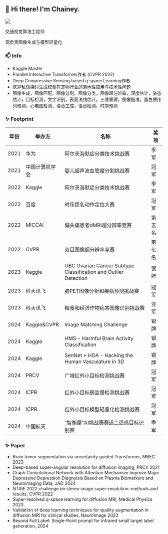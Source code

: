 
## 👋 Hi there! I'm Chainey.

[![](https://github-readme-stats.vercel.app/api?username=chaineypung&show_icons=true&theme=onedark)](https://github.com/anuraghazra/github-readme-stats)

交通视觉算法工程师

现负责图像生成与模型轻量化

### 📫 Info
* Kaggle Master
* Parallel Interactive Transformer作者 (CVPR 2022)
* Deep Compressive Sensing‐based q‐space Learning作者
* 欢迎私信探讨生成模型在宠物行业的落地性应用与技术性问题
* 图像生成，图像匹配，图像分割，图像分类，图像超分辨率，深度估计，姿态估计，目标检测，文字识别，表面法线估计，三维重建，图像配准，蛋白质序列预测，心电图检测，语音生成，语音检测，时序预测

  
### ✨ Footprint
|  年份  |  举办方  |  名称  |  奖项  |
| ---- | ---- | ---- | ---- | 
| 2021 | 华为 | 阿尔茨海默症分类技术挑战赛 | 季军 |
| 2021 | 中国计算机学会 | 婴儿超声波血管瘤分割挑战赛 | 冠军 |
| 2022 | Kaggle | 阿尔茨海默症分类技术挑战赛 | 季军 |
| 2022 | 百度 | 时序提名动作定位大赛 | 冠军 |
| 2022 | MICCAI | 偏头痛患者dMRI超分辨率竞赛 | 第五名 |
| 2022 | CVPR | 双目图像超分辨率竞赛 | 第七名 |
| 2023 | Kaggle | UBC Ovarian Cancer Subtype Classification and Outlier Detection | 银牌 |
| 2023 | 科大讯飞 | 脑PET图像分析和疾病预测挑战赛 | 冠军 |
| 2023 | 科大讯飞 | 粮食和经济作物病害图像识别挑战赛 | 亚军 |
| 2024 | Kaggle&CVPR | Image Matching Challenge | 银牌 |
| 2024 | Kaggle | HMS - Harmful Brain Activity Classification | 银牌 |
| 2024 | Kaggle | SenNet + HOA - Hacking the Human Vasculature in 3D | 银牌 |
| 2024 | PRCV | 广域红外小目标检测挑战赛 | 冠军 |
| 2024 | ICPR | 红外小目标弱监督检测挑战赛 | 冠军 |
| 2024 | ICPR | 红外小目标模型轻量化检测挑战赛 | 冠军 |
| 2024 | 中国航天 | “智衡屋”AI挑战赛赛道二遥感目标识别赛 | 季军 |

### ✨ Paper
* Brain tumor segmentation via uncertainty guided Transformer, MBEC 2023
* Deep-based super-angular resolution for diffusion imaging, PRCV 2021
* Graph Convolutional Network with Attention Mechanism Improve Major Depressive Depression Diagnoisis Based on Plasma Biomarkers and Neuroimaging Data, JAD 2024
* NTIRE 2022 challenge on stereo image super-resolution: methods and results, CVPR 2022 
* Super-resolved q-space learning for diffusion MRI, Medical Physics 2023
* Validation of deep learning techniques for quality augmentation in diffusion MRI for clinical studies, NeuroImage 2023
* Beyond Full Label: Single-Point prompt for infrared small target label generation, 2024



